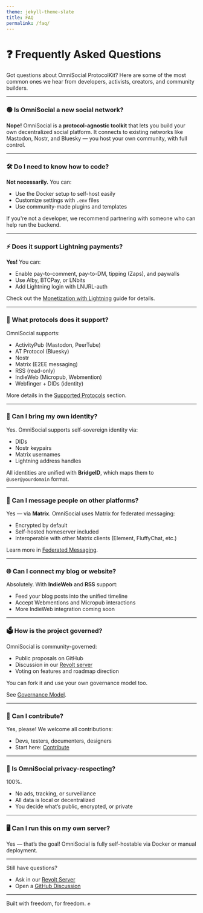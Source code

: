 ```yaml
---
theme: jekyll-theme-slate
title: FAQ
permalink: /faq/
---
```


# ❓ Frequently Asked Questions

Got questions about OmniSocial ProtocolKit? Here are some of the most common ones we hear from developers, activists, creators, and community builders.

---

### 🟢 Is OmniSocial a new social network?

**Nope!** OmniSocial is a **protocol-agnostic toolkit** that lets you build your own decentralized social platform. It connects to existing networks like Mastodon, Nostr, and Bluesky — you host your own community, with full control.

---

### 🛠️ Do I need to know how to code?

**Not necessarily.** You can:
- Use the Docker setup to self-host easily
- Customize settings with `.env` files
- Use community-made plugins and templates

If you're not a developer, we recommend partnering with someone who can help run the backend.

---

### ⚡ Does it support Lightning payments?

**Yes!** You can:
- Enable pay-to-comment, pay-to-DM, tipping (Zaps), and paywalls
- Use Alby, BTCPay, or LNbits
- Add Lightning login with LNURL-auth

Check out the [Monetization with Lightning](./monetization-with-lightning/) guide for details.

---

### 🧩 What protocols does it support?

OmniSocial supports:
- ActivityPub (Mastodon, PeerTube)
- AT Protocol (Bluesky)
- Nostr
- Matrix (E2EE messaging)
- RSS (read-only)
- IndieWeb (Micropub, Webmention)
- Webfinger + DIDs (identity)

More details in the [Supported Protocols](./supported-protocols/) section.

---

### 🪪 Can I bring my own identity?

Yes. OmniSocial supports self-sovereign identity via:
- DIDs
- Nostr keypairs
- Matrix usernames
- Lightning address handles

All identities are unified with **BridgeID**, which maps them to `@user@yourdomain` format.

---

### 💬 Can I message people on other platforms?

Yes — via **Matrix**. OmniSocial uses Matrix for federated messaging:
- Encrypted by default
- Self-hosted homeserver included
- Interoperable with other Matrix clients (Element, FluffyChat, etc.)

Learn more in [Federated Messaging](./federated-messaging/).

---

### 🌐 Can I connect my blog or website?

Absolutely. With **IndieWeb** and **RSS** support:
- Feed your blog posts into the unified timeline
- Accept Webmentions and Micropub interactions
- More IndieWeb integration coming soon

---

### 🗳 How is the project governed?

OmniSocial is community-governed:
- Public proposals on GitHub
- Discussion in our [Revolt server](https://rvlt.gg/xFyQycWs)
- Voting on features and roadmap direction

You can fork it and use your own governance model too.

See [Governance Model](./governance-model/).

---

### 🚀 Can I contribute?

Yes, please! We welcome all contributions:
- Devs, testers, documenters, designers
- Start here: [Contribute](./contribute/)

---

### 🔐 Is OmniSocial privacy-respecting?

100%.
- No ads, tracking, or surveillance
- All data is local or decentralized
- You decide what’s public, encrypted, or private

---

### 🖥️ Can I run this on my own server?

Yes — that’s the goal! OmniSocial is fully self-hostable via Docker or manual deployment.

---

Still have questions?
- Ask in our [Revolt Server](https://rvlt.gg/xFyQycWs)
- Open a [GitHub Discussion](https://github.com/beitmenotyou-com/OmniSocial-ProtocolKit/discussions)

---

Built with freedom, for freedom. ✊
